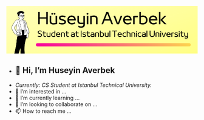 ![Banner Image](./banner.png)


- <h2>👋 Hi, I’m Huseyin Averbek </h2>
- <i> Currently: CS Student at Istanbul Technical University. </i>
- 👀 I’m interested in ...
- 🌱 I’m currently learning ...
- 💞️ I’m looking to collaborate on ...
- 📫 How to reach me ...

<!---
hevirbek/hevirbek is a ✨ special ✨ repository because its `README.md` (this file) appears on your GitHub profile.
You can click the Preview link to take a look at your changes.
--->
